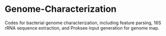 # Genome-Characterization
Codes for bacterial genome characterization, including feature parsing, 16S rRNA sequence extraction, and Proksee input generation for genome map.
